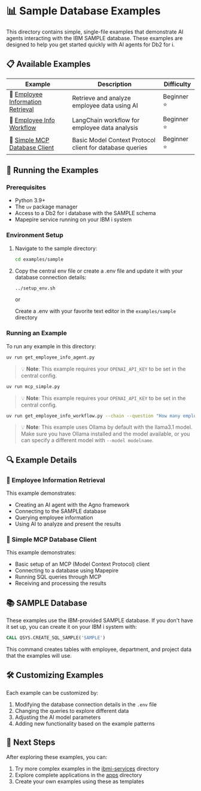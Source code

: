 # 📊 Sample Database Examples

This directory contains simple, single-file examples that demonstrate AI agents interacting with the IBM SAMPLE database. These examples are designed to help you get started quickly with AI agents for Db2 for i.

## 📋 Available Examples

| Example | Description | Difficulty |
|---------|-------------|------------|
| 👥 [Employee Information Retrieval](get_employee_info_agent.py) | Retrieve and analyze employee data using AI | Beginner ⭐ |
| 🔄 [Employee Info Workflow](get_employee_info_workflow.py) | LangChain workflow for employee data analysis | Beginner ⭐ |
| 🔌 [Simple MCP Database Client](mcp_simple.py) | Basic Model Context Protocol client for database queries | Beginner ⭐ |

## 🚀 Running the Examples

### Prerequisites

- Python 3.9+
- The `uv` package manager
- Access to a Db2 for i database with the SAMPLE schema
- Mapepire service running on your IBM i system

### Environment Setup

1. Navigate to the sample directory:
   ```bash
   cd examples/sample
   ```

2. Copy the central env file or create a .env file and update it with your database connection details:
   ```bash
   ../setup_env.sh
   ```
   or

   Create a .env with your favorite text editor in the `examples/sample` directory


### Running an Example

To run any example in this directory:

```bash
uv run get_employee_info_agent.py
```

> 💡 **Note**: This example requires your `OPENAI_API_KEY` to be set in the central config. 



```bash
uv run mcp_simple.py
```

> 💡 **Note**: This example requires your `OPENAI_API_KEY` to be set in the central config.

```bash
uv run get_employee_info_workflow.py --chain --question "How many employees are in each department?"
```

> 💡 **Note**: This example uses Ollama by default with the llama3.1 model. Make sure you have Ollama installed and the model available, or you can specify a different model with `--model modelname`.

## 🔍 Example Details

### 👥 Employee Information Retrieval

This example demonstrates:
- Creating an AI agent with the Agno framework
- Connecting to the SAMPLE database
- Querying employee information
- Using AI to analyze and present the results

### 🔌 Simple MCP Database Client

This example demonstrates:
- Basic setup of an MCP (Model Context Protocol) client
- Connecting to a database using Mapepire
- Running SQL queries through MCP
- Receiving and processing the results

## 📚 SAMPLE Database

These examples use the IBM-provided SAMPLE database. If you don't have it set up, you can create it on your IBM i system with:

```sql
CALL QSYS.CREATE_SQL_SAMPLE('SAMPLE')
```

This command creates tables with employee, department, and project data that the examples will use.

## 🛠️ Customizing Examples

Each example can be customized by:

1. Modifying the database connection details in the `.env` file
2. Changing the queries to explore different data
3. Adjusting the AI model parameters
4. Adding new functionality based on the example patterns

## 📌 Next Steps

After exploring these examples, you can:

1. Try more complex examples in the [ibmi-services](../ibmi-services/) directory
2. Explore complete applications in the [apps](../apps/) directory
3. Create your own examples using these as templates